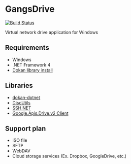 

# GangsDrive
[![Build Status](https://travis-ci.org/pknam/GangsDrive.svg?branch=master)](https://travis-ci.org/pknam/GangsDrive)

Virtual network drive application for Windows

## Requirements
* Windows
* .NET Framework 4
* [Dokan library install](https://github.com/dokan-dev/dokany/releases)

## Libraries
* [dokan-dotnet](https://github.com/dokan-dev/dokan-dotnet)
* [DiscUtils](https://discutils.codeplex.com/)
* [SSH.NET](https://sshnet.codeplex.com/)
* [Google.Apis.Drive.v2 Client](https://github.com/google/google-api-dotnet-client)

## Support plan
* ISO file
* SFTP
* WebDAV
* Cloud storage services (Ex. Dropbox, GoogleDrive, etc.)
